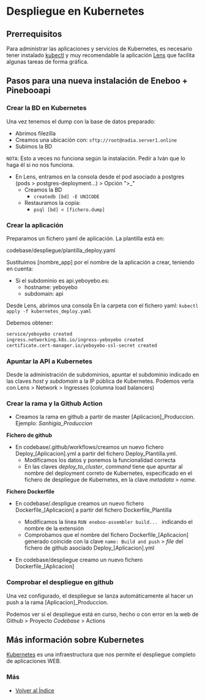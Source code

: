 # Despliegue en Kubernetes

## Prerrequisitos
Para administrar las aplicaciones y servicios de Kubernetes, es necesario tener instalado [kubectl](https://kubernetes.io/es/docs/tasks/tools/included/install-kubectl-linux/) y muy recomendable la aplicación [Lens](https://k8slens.dev/download) que facilita algunas tareas de forma gráfica.


## Pasos para una nueva instalación de Eneboo + Pinebooapi

### Crear la BD en Kubernetes
Una vez tenemos el dump con la base de datos preparado:

+ Abrimos filezilla
+ Creamos una ubicación con:
`sftp://root@nadia.server1.online`
+ Subimos la BD

`NOTA`: Esto a veces no funciona según la instalación. Pedir a Iván que lo haga él si no nos funciona.

+ En Lens, entramos en la consola desde el pod asociado a postgres (pods > postgres-deployment...) > Opción ">_"
  + Creamos la BD
    + `createdb [bd] -E UNICODE`
  + Restauramos la copia:
    + `psql [bd] < [fichero.dump]`

### Crear la aplicación
Preparamos un fichero yaml de aplicación. La plantilla está en:

codebase/despliegue/plantilla_deploy.yaml

Sustituimos [nombre_app] por el nombre de la aplicación a crear, teniendo en cuenta:

+ Si el subdominio es api.yeboyebo.es:
  + hostname: yeboyebo
  + subdomain: api

Desde Lens, abrimos una consola En la carpeta con el fichero yaml:
  `kubectl apply -f kubernetes_deploy.yaml`

Debemos obtener:
```sh
service/yeboyebo created
ingress.networking.k8s.io/ingress-yeboyebo created
certificate.cert-manager.io/yeboyebo-ssl-secret created
```

### Apuntar la API a Kubernetes
Desde la administración de subdominios, apuntar el subdominio indicado en las claves _host_ y _subdomain_ a la IP pública de Kubernetes. Podemos verla con Lens > Network > Ingresses (columna load balancers)

### Crear la rama y la Github Action
+ Creamos la rama en github a partir de master [Aplicacion]_Produccion. Ejemplo: *Sanhigia_Produccion*

__Fichero de github__
+ En codebase/.github/workflows/creamos un nuevo fichero Deploy_[Aplicacion].yml a partir del fichero Deploy_Plantilla.yml.
  + Modificamos los datos y ponemos la funcionalidad correcta
  + En las claves *deploy_to_cluster*, _command_ tiene que apuntar al nombre del deployment correto de Kubernetes, especificado en el fichero de despliegue de Kubernetes, en la clave _metadata_ > _name_.

__Fichero Dockerfile__
+ En codebase/.despligue creamos un nuevo fichero Dockerfile_[Aplicacion] a partir del fichero Dockerfile_Plantilla
  + Modificamos la línea `RUN eneboo-assembler build... ` indicando el nombre de la extensión
  + Comprobamos que el nombre del fichero Dockerfile_[Aplicacion] generado coincide con la clave `name: Build and push` > _file_ del fichero de github asociado Deploy_[Aplicacion].yml

+ En codebase/despliegue creamo un nuevo fichero Dockerfile_[Aplicacion]

### Comprobar el despliegue en github
Una vez configurado, el despliegue se lanza automáticamente al hacer un push a la rama [Aplicacion]_Produccion.

Podemos ver si el despliegue está en curso, hecho o con error en la web de Github > Proyecto _Codebase_ > Actions

## Más información sobre Kubernetes
[Kubernetes](https://www.youtube.com/watch?v=oTf0KxK1QNo&t=151s) es una infraestructura que nos permite el despliegue completo de aplicaciones WEB.

### Más

  * [Volver al Índice](./index.md)


